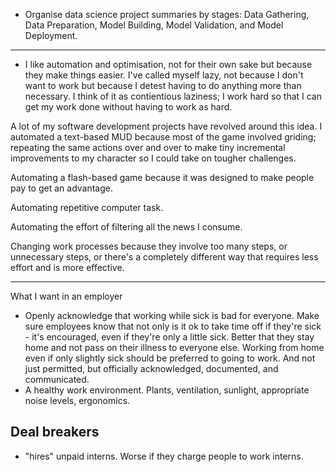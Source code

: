 * Organise data science project summaries by stages: Data Gathering, Data Preparation, Model Building, Model Validation, and Model Deployment.

-----
* I like automation and optimisation, not for their own sake but because they make things easier. I've called myself lazy, not because I don't want to work but because I detest having to do anything more than necessary. I think of it as contientious laziness; I work hard so that I can get my work done without having to work as hard.

A lot of my software development projects have revolved around this idea. I automated a text-based MUD because most of the game involved griding; repeating the same actions over and over to make tiny incremental improvements to my character so I could take on tougher challenges.

Automating a flash-based game because it was designed to make people pay to get an advantage.

Automating repetitive computer task.

Automating the effort of filtering all the news I consume.

Changing work processes because they involve too many steps, or unnecessary steps, or there's a completely different way that requires less effort and is more effective.


-----
What I want in an employer

* Openly acknowledge that working while sick is bad for everyone. Make sure employees know that not only is it ok to take time off if they're sick - it's encouraged, even if they're only a little sick. Better that they stay home and not pass on their illness to everyone else. Working from home even if only slightly sick should be preferred to going to work. And not just permitted, but officially acknowledged, documented, and communicated.
* A healthy work environment. Plants, ventilation, sunlight, appropriate noise levels, ergonomics.


## Deal breakers

* "hires" unpaid interns. Worse if they charge people to work interns.